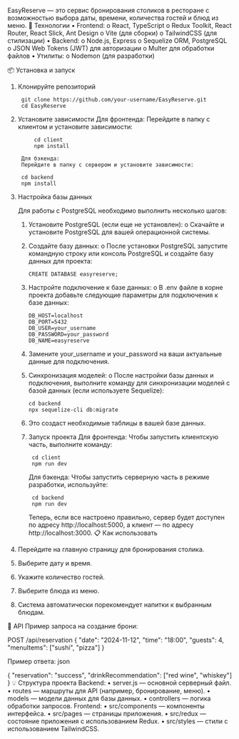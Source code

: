 
EasyReserve — это сервис бронирования столиков в ресторане с возможностью выбора даты, времени, количества гостей и блюд из меню.
🚀 Технологии
    •	Frontend:
        o	React, TypeScript
        o	Redux Toolkit, React Router, React Slick, Ant Design
        o	Vite (для сборки)
        o	TailwindCSS (для стилизации)
    •	Backend:
        o	Node.js, Express
        o	Sequelize ORM, PostgreSQL
        o	JSON Web Tokens (JWT) для авторизации
        o	Multer для обработки файлов
    •	Утилиты:
        o	Nodemon (для разработки)


📦 Установка и запуск

1. Клонируйте репозиторий

        git clone https://github.com/your-username/EasyReserve.git
        cd EasyReserve

2. Установите зависимости
        Для фронтенда:
            Перейдите в папку с клиентом и установите зависимости:

            cd client
            npm install
            
        Для бэкенда:
        Перейдите в папку с сервером и установите зависимости:

        cd backend
        npm install

3. Настройка базы данных

    Для работы с PostgreSQL необходимо выполнить несколько шагов:
    1.	Установите PostgreSQL (если еще не установлен):
        o	Скачайте и установите PostgreSQL для вашей операционной системы.

    2.	Создайте базу данных:
        o	После установки PostgreSQL запустите командную строку или консоль PostgreSQL и создайте базу данных для проекта:

            CREATE DATABASE easyreserve;

    3.	Настройте подключение к базе данных:
        o	В .env файле в корне проекта добавьте следующие параметры для подключения к базе данных:

            DB_HOST=localhost
            DB_PORT=5432
            DB_USER=your_username
            DB_PASSWORD=your_password
            DB_NAME=easyreserve
    4.	Замените your_username и your_password на ваши актуальные данные для подключения.
    5.	Синхронизация моделей:
        o	После настройки базы данных и подключения, выполните команду для синхронизации моделей с базой данных (если используете Sequelize):

            cd backend
            npx sequelize-cli db:migrate
    6.	Это создаст необходимые таблицы в вашей базе данных.
    4. Запуск проекта
        Для фронтенда:
            Чтобы запустить клиентскую часть, выполните команду:

            cd client
            npm run dev
        Для бэкенда:
            Чтобы запустить серверную часть в режиме разработки, используйте:

            cd backend
            npm run dev
        Теперь, если все настроено правильно, сервер будет доступен по адресу http://localhost:5000, а клиент — по адресу http://localhost:3000.
📋 Как использовать
1.	Перейдите на главную страницу для бронирования столика.
2.	Выберите дату и время.
3.	Укажите количество гостей.
4.	Выберите блюда из меню.
5.	Система автоматически порекомендует напитки к выбранным блюдам.

📝 API
Пример запроса на создание брони:

POST /api/reservation
{
  "date": "2024-11-12",
  "time": "18:00",
  "guests": 4,
  "menuItems": ["sushi", "pizza"]
}

Пример ответа:
json

{
  "reservation": "success",
  "drinkRecommendation": ["red wine", "whiskey"]
}
💡 Структура проекта
Backend:
•	server.js — основной серверный файл.
•	routes — маршруты для API (например, бронирование, меню).
•	models — модели данных для базы данных.
•	controllers — логика обработки запросов.
Frontend:
•	src/components — компоненты интерфейса.
•	src/pages — страницы приложения.
•	src/redux — состояние приложения с использованием Redux.
•	src/styles — стили с использованием TailwindCSS.



